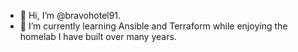 - 👋 Hi, I’m @bravohotel91.
- 🌱 I’m currently learning Ansible and Terraform while enjoying the homelab I have built over many years.

<!---
bravohotel91/bravohotel91 is a ✨ special ✨ repository because its `README.md` (this file) appears on your GitHub profile.
You can click the Preview link to take a look at your changes.
--->
